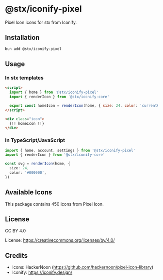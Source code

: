 # @stx/iconify-pixel

Pixel Icon icons for stx from Iconify.

## Installation

```bash
bun add @stx/iconify-pixel
```

## Usage

### In stx templates

```html
<script>
  import { home } from '@stx/iconify-pixel'
  import { renderIcon } from '@stx/iconify-core'

  export const homeIcon = renderIcon(home, { size: 24, color: 'currentColor' })
</script>

<div class="icon">
  {!! homeIcon !!}
</div>
```

### In TypeScript/JavaScript

```typescript
import { home, account, settings } from '@stx/iconify-pixel'
import { renderIcon } from '@stx/iconify-core'

const svg = renderIcon(home, {
  size: 24,
  color: '#000000',
})
```

## Available Icons

This package contains 450 icons from Pixel Icon.

## License

CC BY 4.0

License: https://creativecommons.org/licenses/by/4.0/

## Credits

- Icons: HackerNoon (https://github.com/hackernoon/pixel-icon-library)
- Iconify: https://iconify.design/
